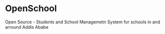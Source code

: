 OpenSchool
==========

Open Source - Students and School Managemetn System for schools in and arround Addis Ababe
